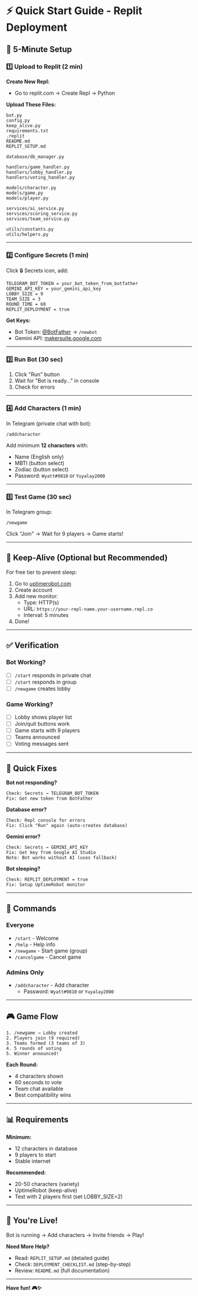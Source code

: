 # ⚡ Quick Start Guide - Replit Deployment

## 🚀 5-Minute Setup

### 1️⃣ Upload to Replit (2 min)

**Create New Repl:**
- Go to replit.com → Create Repl → Python

**Upload These Files:**
```
bot.py
config.py
keep_alive.py
requirements.txt
.replit
README.md
REPLIT_SETUP.md

database/db_manager.py

handlers/game_handler.py
handlers/lobby_handler.py
handlers/voting_handler.py

models/character.py
models/game.py
models/player.py

services/ai_service.py
services/scoring_service.py
services/team_service.py

utils/constants.py
utils/helpers.py
```

---

### 2️⃣ Configure Secrets (1 min)

Click 🔒 Secrets icon, add:

```
TELEGRAM_BOT_TOKEN = your_bot_token_from_botfather
GEMINI_API_KEY = your_gemini_api_key
LOBBY_SIZE = 9
TEAM_SIZE = 3
ROUND_TIME = 60
REPLIT_DEPLOYMENT = true
```

**Get Keys:**
- Bot Token: [@BotFather](https://t.me/BotFather) → `/newbot`
- Gemini API: [makersuite.google.com](https://makersuite.google.com/app/apikey)

---

### 3️⃣ Run Bot (30 sec)

1. Click "Run" button
2. Wait for "Bot is ready..." in console
3. Check for errors

---

### 4️⃣ Add Characters (1 min)

In Telegram (private chat with bot):
```
/addcharacter
```

Add minimum **12 characters** with:
- Name (English only)
- MBTI (button select)
- Zodiac (button select)
- Password: `Wyatt#9810` or `Yuyalay2000`

---

### 5️⃣ Test Game (30 sec)

In Telegram group:
```
/newgame
```

Click "Join" → Wait for 9 players → Game starts!

---

## 🔄 Keep-Alive (Optional but Recommended)

For free tier to prevent sleep:

1. Go to [uptimerobot.com](https://uptimerobot.com)
2. Create account
3. Add new monitor:
   - Type: HTTP(s)
   - URL: `https://your-repl-name.your-username.repl.co`
   - Interval: 5 minutes
4. Done!

---

## ✅ Verification

### Bot Working?
- [ ] `/start` responds in private chat
- [ ] `/start` responds in group
- [ ] `/newgame` creates lobby

### Game Working?
- [ ] Lobby shows player list
- [ ] Join/quit buttons work
- [ ] Game starts with 9 players
- [ ] Teams announced
- [ ] Voting messages sent

---

## 🐛 Quick Fixes

**Bot not responding?**
```
Check: Secrets → TELEGRAM_BOT_TOKEN
Fix: Get new token from BotFather
```

**Database error?**
```
Check: Repl console for errors
Fix: Click "Run" again (auto-creates database)
```

**Gemini error?**
```
Check: Secrets → GEMINI_API_KEY
Fix: Get key from Google AI Studio
Note: Bot works without AI (uses fallback)
```

**Bot sleeping?**
```
Check: REPLIT_DEPLOYMENT = true
Fix: Setup UptimeRobot monitor
```

---

## 📱 Commands

### Everyone
- `/start` - Welcome
- `/help` - Help info
- `/newgame` - Start game (group)
- `/cancelgame` - Cancel game

### Admins Only
- `/addcharacter` - Add character
  - Password: `Wyatt#9810` or `Yuyalay2000`

---

## 🎮 Game Flow

```
1. /newgame → Lobby created
2. Players join (9 required)
3. Teams formed (3 teams of 3)
4. 5 rounds of voting
5. Winner announced!
```

**Each Round:**
- 4 characters shown
- 60 seconds to vote
- Team chat available
- Best compatibility wins

---

## 📊 Requirements

**Minimum:**
- 12 characters in database
- 9 players to start
- Stable internet

**Recommended:**
- 20-50 characters (variety)
- UptimeRobot (keep-alive)
- Test with 2 players first (set LOBBY_SIZE=2)

---

## 🎉 You're Live!

Bot is running → Add characters → Invite friends → Play!

**Need More Help?**
- Read: `REPLIT_SETUP.md` (detailed guide)
- Check: `DEPLOYMENT_CHECKLIST.md` (step-by-step)
- Review: `README.md` (full documentation)

---

**Have fun! 🎮✨**

